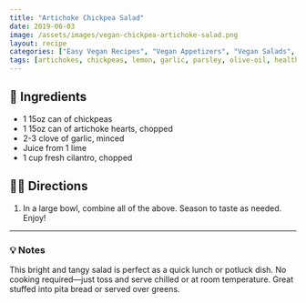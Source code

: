 ```yaml
---
title: "Artichoke Chickpea Salad"
date: 2019-06-03
image: /assets/images/vegan-chickpea-artichoke-salad.png
layout: recipe
categories: ["Easy Vegan Recipes", "Vegan Appetizers", "Vegan Salads", "Vegan Entrees"]
tags: [artichokes, chickpeas, lemon, garlic, parsley, olive-oil, healthy, no-cook]
---
```


## 🧾 Ingredients

- 1 15oz can of chickpeas
- 1 15oz can of artichoke hearts, chopped
- 2-3 clove of garlic, minced
- Juice from 1 lime
- 1 cup fresh cilantro, chopped

## 👩‍🍳 Directions

1. In a large bowl, combine all of the above. Season to taste as needed. Enjoy!


---

### 💡 Notes

This bright and tangy salad is perfect as a quick lunch or potluck dish. No cooking required—just toss and serve chilled or at room temperature. Great stuffed into pita bread or served over greens.
